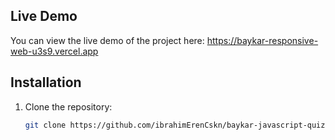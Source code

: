 ## Live Demo

You can view the live demo of the project here: https://baykar-responsive-web-u3s9.vercel.app

## Installation

1. Clone the repository:

   ```bash
   git clone https://github.com/ibrahimErenCskn/baykar-javascript-quiz-app.git
